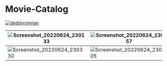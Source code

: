# Movie-Catalog
[![deddyromnan](https://circleci.com/gh/deddyromnan/Movie-Catalog.svg?style=shield)](https://circleci.com/gh/deddyromnan/Movie-Catalog)

|![Screenshot_20220624_230133](https://user-images.githubusercontent.com/14845590/175574345-4bd23793-0b65-4ad6-a1ab-49c96507ce55.png)|![Screenshot_20220624_230157](https://user-images.githubusercontent.com/14845590/175574349-3634a666-8587-4c79-8500-7f3f4374e234.png)|![Screenshot_20220624_230207](https://user-images.githubusercontent.com/14845590/175574353-e4f34239-0dc5-459e-9477-8910febc968e.png)|![Screenshot_20220624_230241](https://user-images.githubusercontent.com/14845590/175574365-9a34b464-0435-4002-929f-e8cb205aa0f4.png)|
|-|-|-|-|
|![Screenshot_20220624_230330](https://user-images.githubusercontent.com/14845590/175574373-1eea1a00-6e5b-41ca-9de1-760a3c1a46b9.png)|![Screenshot_20220624_230405](https://user-images.githubusercontent.com/14845590/175574381-5b56f123-466c-4aba-831a-605ed955dc0b.png)|![Screenshot_20220624_230411](https://user-images.githubusercontent.com/14845590/175574397-76b063b6-9096-4260-9ce6-8a3f18b246cc.png)|![Screenshot_20220624_230532](https://user-images.githubusercontent.com/14845590/175574411-dfe7f5ec-6743-4772-9671-dfbd2a9eb1e2.png)|
